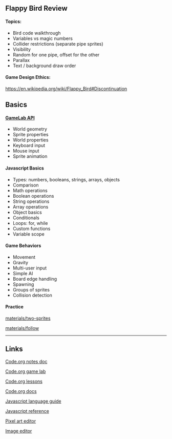 ## Flappy Bird Review

#### Topics:

- Bird code walkthrough
- Variables vs magic numbers
- Collider restrictions (separate pipe sprites)
- Visibility
- Random for one pipe, offset for the other
- Parallax
- Text / background draw order

#### Game Design Ethics:

https://en.wikipedia.org/wiki/Flappy_Bird#Discontinuation

## Basics

#### [GameLab API](https://studio.code.org/docs/ide/gamelab)

- World geometry
- Sprite properties
- World properties
- Keyboard input
- Mouse input
- Sprite animation

#### Javascript Basics

- Types: numbers, booleans, strings, arrays, objects
- Comparison
- Math operations
- Boolean operations
- String operations
- Array operations
- Object basics
- Conditionals
- Loops: for, while
- Custom functions
- Variable scope

#### Game Behaviors

- Movement
- Gravity
- Multi-user input
- Simple AI
- Board edge handling
- Spawning
- Groups of sprites
- Collision detection

#### Practice

[materials/two-sprites](materials/two-sprites/practice.js)

[materials/follow](materials/follow/practice.js)

----

## Links

[Code.org notes doc](notes.md)

[Code.org game lab](https://studio.code.org/projects)

[Code.org lessons](https://studio.code.org/s/csd3-2024)

[Code.org docs](https://studio.code.org/docs/ide/gamelab)

[Javascript language guide](https://developer.mozilla.org/en-US/docs/Web/JavaScript)

[Javascript reference](https://developer.mozilla.org/en-US/docs/Web/JavaScript/Reference)

[Pixel art editor](https://www.pixilart.com/draw)

[Image editor](https://www.photopea.com/)
